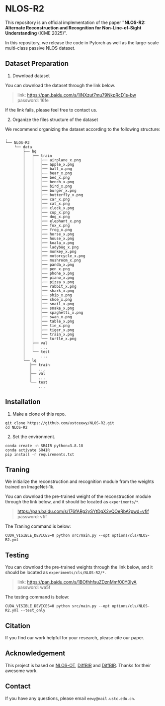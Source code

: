 # NLOS-R2

This repository is an official implementation of the paper **"NLOS-R2: Alternate Reconstruction and Recognition for Non-Line-of-Sight Understanding** (ICME 2025)".

In this repository, we release the code in Pytorch as well as the large-scale multi-class passive NLOS dataset.

## Dataset Preparation

1. Download dataset

You can download the dataset through the link below.

> link: https://pan.baidu.com/s/1INXzut7mu79NkpRcD1s-bw  
> password: 16fe 

If the link fails, please feel free to contact us.

2. Organize the files structure of the dataset

We recommend organizing the dataset according to the following structure:

```
.
└── NLOS-R2
    └── data
        ├── hq
        │   ├── train
        │   │	├── airplane_x.png
        │   │	├── apple_x.png
        │   │	├── ball_x.png
        │   │	├── bear_x.png
        │   │	├── bed_x.png
        │   │	├── bench_x.png
        │   │	├── bird_x.png
        │   │	├── burger_x.png
        │   │	├── butterfly_x.png
        │   │	├── car_x.png
        │   │	├── cat_x.png
        │   │	├── clock_x.png
        │   │	├── cup_x.png
        │   │	├── dog_x.png
        │   │	├── elephant_x.png
        │   │	├── fox_x.png
        │   │	├── frog_x.png
        │   │	├── horse_x.png
        │   │	├── house_x.png
        │   │	├── koala_x.png
        │   │	├── ladybug_x.png
        │   │	├── monkey_x.png
        │   │	├── motorcycle_x.png
        │   │	├── mushroom_x.png
        │   │	├── panda_x.png
        │   │	├── pen_x.png
        │   │	├── phone_x.png
        │   │	├── piano_x.png
        │   │	├── pizza_x.png
        │   │	├── rabbit_x.png
        │   │	├── shark_x.png
        │   │	├── ship_x.png
        │   │	├── shoe_x.png
        │   │	├── snail_x.png
        │   │	├── snake_x.png
        │   │	├── spaghetti_x.png
        │   │	├── swan_x.png
        │   │	├── table_x.png
        │   │	├── tie_x.png
        │   │	├── tiger_x.png
        │   │	├── train_x.png
        │   │	└── turtle_x.png
        │   ├── val
        │   │	...
        │   └── test
        │   	...
        └── lq
           ├── train
           │   ...
           ├── val
           │   ...
           └── test
               ...
```

## Installation

1. Make a clone of this repo.

```
git clone https://github.com/ustceewy/NLOS-R2.git
cd NLOS-R2
```

2. Set the environment.

```
conda create -n SR4IR python=3.8.18
conda activate SR4IR
pip install -r requirements.txt
```

## Traning

We initialize the reconstruction and recognition module from the weights trained on ImageNet-1k.

You can download the pre-trained weight of the reconstruction module through the link below, and it should be located as `experiments/*`.

> https://pan.baidu.com/s/176fARg2ySYtDgX2vQOeRbA?pwd=vfif  
> password: vfif

The Traning command is below:

```
CUDA_VISIBLE_DEVICES=0 python src/main.py --opt options/cls/NLOS-R2.yml
```

## Testing

You can download the pre-trained weights through the link below, and it should be located as `experiments/cls/NLOS-R2/*`.

> link: https://pan.baidu.com/s/1BOfhhfsuZDznMmf00Y0IyA  
> password: wa5f 

The testing command is below:

```
CUDA_VISIBLE_DEVICES=0 python src/main.py --opt options/cls/NLOS-R2.yml --test_only
```

## Citation

If you find our work helpful for your research, please cite our paper.

## Acknowledgement

This project is based on [NLOS-OT](https://github.com/ruixv/NLOS-OT), [DiffBIR](https://github.com/JaehaKim97/SR4IR) and [DiffBIR](https://github.com/XPixelGroup/DiffBIR). Thanks for their awesome work.

## Contact
If you have any questions, please email `eewy@mail.ustc.edu.cn`.